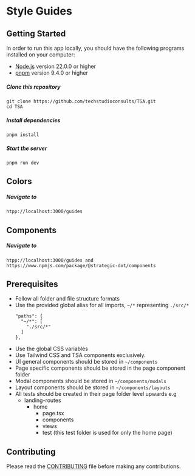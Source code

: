 # Style Guides

## Getting Started

In order to run this app locally, you should have the following programs installed on your computer:

- [Node.js](https://nodejs.org/) version 22.0.0 or higher
- [pnpm](https://yarnpkg.com/) version 9.4.0 or higher

##### Clone this repository

```
git clone https://github.com/techstudioconsults/TSA.git
cd TSA
```

##### Install dependencies

```
pnpm install
```

##### Start the server

```
pnpm run dev
```

## Colors

##### Navigate to

```
htpp://localhost:3000/guides
```

## Components

##### Navigate to

```
htpp://localhost:3000/guides and https://www.npmjs.com/package/@strategic-dot/components
```

## Prerequisites

- Follow all folder and file structure formats
- Use the provided global alias for all imports, `~/*` representing `./src/*`
  ```
  "paths": {
    "~/*": [
      "./src/*"
    ]
  },
  ```
- Use the global CSS variables
- Use Tailwind CSS and TSA components exclusively.
- UI general components should be stored in `~/components`
- Page specific components should be stored in the page component folder
- Modal components should be stored in `~/components/modals`
- Layout components should be stored in `~/components/layouts`
- All tests should be created in their page folder level upwards e.g
  - landing-routes
    - home
      - page.tsx
      - components
      - views
      - test (this test folder is used for only the home page)

## Contributing

Please read the [CONTRIBUTING](./CONTRIBUTING.md) file before making any contributions.

